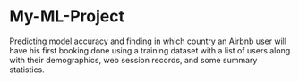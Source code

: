 # My-ML-Project
Predicting model accuracy and finding in which country an Airbnb user will have his first booking done using a training dataset with a list of users along with their demographics, web session records, and some summary statistics.
